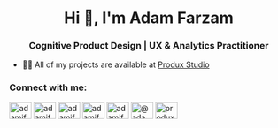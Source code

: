 <h1 align="center">Hi 👋, I'm Adam Farzam</h1>
<h3 align="center">Cognitive Product Design | UX & Analytics Practitioner</h3>

- 👨‍💻 All of my projects are available at [Produx Studio](https://produx.studio/)

<h3 align="left">Connect with me:</h3>
<p align="left">
<a href="https://twitter.com/adamjfarzam" target="blank"><img align="center" src="https://raw.githubusercontent.com/rahuldkjain/github-profile-readme-generator/master/src/images/icons/Social/twitter.svg" alt="adamjfarzam" height="30" width="40" /></a>
<a href="https://linkedin.com/in/adamjfarzam" target="blank"><img align="center" src="https://raw.githubusercontent.com/rahuldkjain/github-profile-readme-generator/master/src/images/icons/Social/linked-in-alt.svg" alt="adamjfarzam" height="30" width="40" /></a>
<a href="https://instagram.com/adamjfarzam" target="blank"><img align="center" src="https://raw.githubusercontent.com/rahuldkjain/github-profile-readme-generator/master/src/images/icons/Social/instagram.svg" alt="adamjfarzam" height="30" width="40" /></a>
<a href="https://dribbble.com/adamjfarzam" target="blank"><img align="center" src="https://raw.githubusercontent.com/rahuldkjain/github-profile-readme-generator/master/src/images/icons/Social/dribbble.svg" alt="adamjfarzam" height="30" width="40" /></a>
<a href="https://www.behance.net/adamjfarzam" target="blank"><img align="center" src="https://raw.githubusercontent.com/rahuldkjain/github-profile-readme-generator/master/src/images/icons/Social/behance.svg" alt="adamjfarzam" height="30" width="40" /></a>
<a href="https://medium.com/@adamjfarzam" target="blank"><img align="center" src="https://raw.githubusercontent.com/rahuldkjain/github-profile-readme-generator/master/src/images/icons/Social/medium.svg" alt="@adamjfarzam" height="30" width="40" /></a>
<a href="https://www.youtube.com/c/produx_ir" target="blank"><img align="center" src="https://raw.githubusercontent.com/rahuldkjain/github-profile-readme-generator/master/src/images/icons/Social/youtube.svg" alt="produx_ir" height="30" width="40" /></a>
</p>

